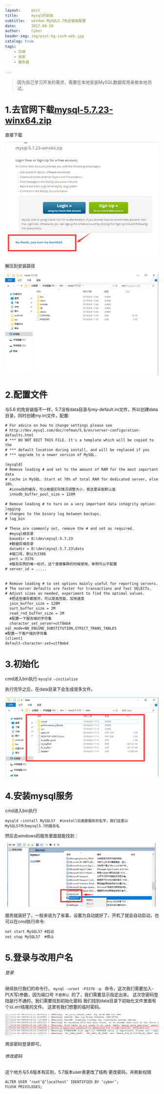 ```yaml
---
layout:     post
title:      mysql的安装
subtitle:   window MySQL5.7免安装版配置
date:       2017-08-29
author:     Cyber
header-img: img/post-bg-ios9-web.jpg
catalog: true
tags:
    - 后端
    - 效率
    - 服务器

---
```


> 因为自己学习开发的需求，需要在本地安装MySQL数据库用来做本地测试。

# 1.去官网下载[mysql-5.7.23-winx64.zip](https://blog.csdn.net/weixin_42831477/article/details/81413510)

直接下载

![](img/cb-mysql-info.png)

解压到安装路径

![](../img/mysql-install/mysql-local.png)

# 2.配置文件

与5.6 的免安装版不一样，5.7没有data目录与my-default.ini文件，所以创建data目录，同时创建my.ini文件，配置:

```
# For advice on how to change settings please see
# http://dev.mysql.com/doc/refman/5.6/en/server-configuration-defaults.html
# *** DO NOT EDIT THIS FILE. It's a template which will be copied to the
# *** default location during install, and will be replaced if you
# *** upgrade to a newer version of MySQL.

[mysqld]
# Remove leading # and set to the amount of RAM for the most important data
# cache in MySQL. Start at 70% of total RAM for dedicated server, else 10%.
  #innodb的缓存，可以根据实际情况调整大小，我这里采取默认值
  innodb_buffer_pool_size = 128M

# Remove leading # to turn on a very important data integrity option: logging
# changes to the binary log between backups.
# log_bin

# These are commonly set, remove the # and set as required.
  #mysql根目录
  basedir = D:\dev\mysql-5.7.23
  #数据存储目录
  datadir = D:\dev\mysql-5.7.23\data
  #端口号，默认为3306
  port = 3376
  #服务实例的唯一标识，这个是做集群的时候使用，单例可以不配置
# server_id = .....


# Remove leading # to set options mainly useful for reporting servers.
# The server defaults are faster for transactions and fast SELECTs.
# Adjust sizes as needed, experiment to find the optimal values.
  #把这些缓存都放开，可以提高性能，加快速度
  join_buffer_size = 128M
  sort_buffer_size = 2M
  read_rnd_buffer_size = 2M 
  #配置一下服务端的字符集
  character_set_server=utf8mb4
sql_mode=NO_ENGINE_SUBSTITUTION,STRICT_TRANS_TABLES 
#配置一下客户端的字符集
[client]   
default-character-set=utf8mb4

```

# 3.初始化

cmd进入bin执行 `mysqld –initialize`

执行完毕之后，在data目录下会生成很多文件。

![](img/mysql-install/mysql-init.png)

# 4.安装mysql服务

cmd进入bin执行 

```
mysqld –install MySQL57  #install后面是服务的名字，我们这里以                                MySQL57作为mysql5.7的服务名
```

然后去windows的服务里面就能找到：

![](img/mysql-install/mysql-service.png)

服务就装好了，一般来说为了省事，设置为自动就好了，开机了就会自动启动，也可以在cmd执行命令:

```
net start MySQL57 #启动
net stop MySQL57  #停止
```

# 5.登录与改用户名

###### 登录

继续执行我们的命令行， `mysql -uroot -P3376 -p ` 命令，这次我们需要加入-P(大写)参数，因为端口号 `不是默认 `的了，我们需要显示指定出来。 
这次空密码登陆是行不通的，我们需要找到初始化密码 
我们找到data目录下初始化文件里面有个以.err结尾的文件。 
这里有我们想要的临时密码。

![](img/mysql-install/mysql-pass.png)

用该密码登录即可。



###### 修改密码

这个地方与5.6版本有区别，5.7版本user表更改了结构  更改密码，并刷新权限

```
ALTER USER ‘root’@’localhost’ IDENTIFIED BY ‘cyber’; 
FLUSH PRIVILEGES;
```

